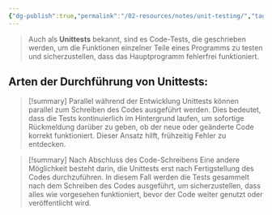 ```yaml
---
{"dg-publish":true,"permalink":"/02-resources/notes/unit-testing/","tags":["code"],"noteIcon":"","updated":"2025-09-05T10:12:32.473+02:00"}
---
```


>Auch als **Unittests** bekannt, sind es Code-Tests, die geschrieben werden, um die Funktionen einzelner Teile eines Programms zu testen und sicherzustellen, dass das Hauptprogramm fehlerfrei funktioniert.

## Arten der Durchführung von Unittests:

>[!summary] Parallel während der Entwicklung
>Unittests können parallel zum Schreiben des Codes ausgeführt werden. 
>Dies bedeutet, dass die Tests kontinuierlich im Hintergrund laufen, um sofortige Rückmeldung darüber zu geben, ob der neue oder geänderte Code korrekt funktioniert. 
>Dieser Ansatz hilft, frühzeitig Fehler zu entdecken.

>[!summary] Nach Abschluss des Code-Schreibens
>Eine andere Möglichkeit besteht darin, die Unittests erst nach Fertigstellung des Codes durchzuführen.
>In diesem Fall werden die Tests gesammelt nach dem Schreiben des Codes ausgeführt, um sicherzustellen, dass alles wie vorgesehen funktioniert, bevor der Code weiter genutzt oder veröffentlicht wird.

